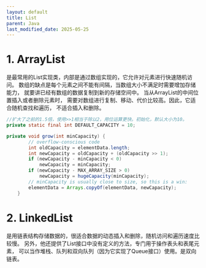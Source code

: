 ```yaml
---
layout: default
title: List
parent: Java
last_modified_date: 2025-05-25
---
```


# 1. ArrayList

是最常用的List实现类，内部是通过数组实现的，它允许对元素进行快速随机访问。
数组的缺点是每个元素之间不能有间隔，当数组大小不满足时需要增加存储能力，
就要讲已经有数组的数据复制到新的存储空间中。
当从ArrayList的中间位置插入或者删除元素时，
需要对数组进行复制、移动、代价比较高。因此，它适合随机查找和遍历，
不适合插入和删除。

```Java
//扩大了之前的1.5倍，使用>>1相当于除以2，用位运算更快。初始化，默认大小为10。
private static final int DEFAULT_CAPACITY = 10;

private void grow(int minCapacity) {
        // overflow-conscious code
        int oldCapacity = elementData.length;
        int newCapacity = oldCapacity + (oldCapacity >> 1);
        if (newCapacity - minCapacity < 0)
            newCapacity = minCapacity;
        if (newCapacity - MAX_ARRAY_SIZE > 0)
            newCapacity = hugeCapacity(minCapacity);
        // minCapacity is usually close to size, so this is a win:
        elementData = Arrays.copyOf(elementData, newCapacity);
    }

```

# 2. LinkedList

是用链表结构存储数据的，很适合数据的动态插入和删除，随机访问和遍历速度比较慢。
另外，他还提供了List接口中没有定义的方法，专门用于操作表头和表尾元素，
可以当作堆栈、队列和双向队列（因为它实现了Queue接口）使用。是双向链表。